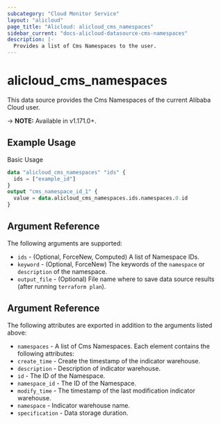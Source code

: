 ```yaml
---
subcategory: "Cloud Monitor Service"
layout: "alicloud"
page_title: "Alicloud: alicloud_cms_namespaces"
sidebar_current: "docs-alicloud-datasource-cms-namespaces"
description: |-
  Provides a list of Cms Namespaces to the user.
---
```


# alicloud\_cms\_namespaces

This data source provides the Cms Namespaces of the current Alibaba Cloud user.

-> **NOTE:** Available in v1.171.0+.

## Example Usage

Basic Usage

```terraform
data "alicloud_cms_namespaces" "ids" {
  ids = ["example_id"]
}
output "cms_namespace_id_1" {
  value = data.alicloud_cms_namespaces.ids.namespaces.0.id
}
```

## Argument Reference

The following arguments are supported:

* `ids` - (Optional, ForceNew, Computed) A list of Namespace IDs.
* `keyword` - (Optional, ForceNew) The keywords of the `namespace` or `description` of the namespace.
* `output_file` - (Optional) File name where to save data source results (after running `terraform plan`).

## Argument Reference

The following attributes are exported in addition to the arguments listed above:

* `namespaces` - A list of Cms Namespaces. Each element contains the following attributes:
 * `create_time` - Create the timestamp of the indicator warehouse.
 * `description` - Description of indicator warehouse.
 * `id` - The ID of the Namespace.
 * `namespace_id` - The ID of the Namespace.
 * `modify_time` - The timestamp of the last modification indicator warehouse.
 * `namespace` - Indicator warehouse name.
 * `specification` - Data storage duration.